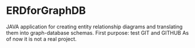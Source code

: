 # ERDforGraphDB
JAVA application for creating entity relationship diagrams and translating them into graph-database schemas.
First purpose: test GIT and GITHUB
As of now it is not a real project.
